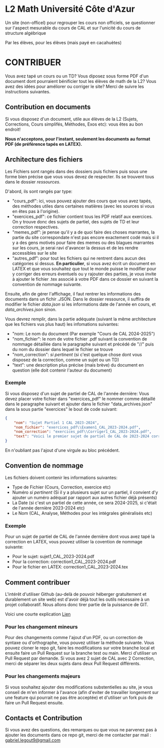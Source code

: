 # L2 Math Université Côte d'Azur
Un site (non-officel) pour regrouper les cours non officiels, se questionner sur l'aspect mesurable du cours de CAL et sur l'unicité du cours de structure algébrique

Par les élèves, pour les élèves (mais payé en cacahuètes)

# CONTRIBUER

Vous avez tapé un cours ou un TD? Vous diposez sous forme PDF d'un document dont pourraient bénificier tout les élèves de math de la L2? Vous avez des idées pour améliorer ou corriger le site? Merci de suivre les instructions suivantes.

## Contribution en documents

Si vous disposez d'un document, utile aux élèves de la L2 (Sujets, Corrections, Cours simplifés, Méthodes, Exos etc): vous êtes au bon endroit! 

**Nous n'acceptons, pour l'instant, seulement les documents au format PDF (de préférence tapés en LATEX).**

## Architecture des fichiers 

Les Fichiers sont rangés dans des dossiers puis fichiers puis sous une forme bien précise que vous vous devez de respecter. Ils se trouvent tous dans le dossier *ressources*. 

D'abord, ils sont rangés par type:
- "cours_pdf": ici, vous pouvez ajouter des cours que vous avez tapés, des méthodes utiles dans certaines matières (avec les sources si vous en êtes pas à l'origine).
- "exercices_pdf": ce fichier contient tous les PDF relatif aux exercices. On y trouve donc des sujets de partiel, des sujets de TD et leur correction respectives. 
- "memes_pdf": je pense qu'il y a de quoi faire des choses marrantes, la partie du site correspondate n'est pas encore exactement codé mais si il y a des gens motivés pour faire des memes ou des blagues marrantes sur les cours, je serai ravi d'avancer la dessus et de les rendre accessibles sur le site
- "autres_pdf": pour tout les fichiers qui ne rentrent dans aucun des catégories si dessus. **En particulier**, si vous avez écrit un document en LATEX et que vous souhaitez que tout le monde puisse le modifier pour y corriger des erreurs éventuels ou y rajouter des parties, je vous invite à ajouter le fichier .tex associé à votre PDF dans ce dossier en suivant la convention de nommage suivante. 

Ensuite, afin de gérer l'affichage, il faut rentrer les informations des documents dans un fichir .JSON. 
Dans le dossier ressource, il suffira de modifier le fichier *data.json* si les informations date de l'année en cours, et  *data_archives.json* sinon.

Vous devrez remplir, dans la partie adéquate (suivant la même architecture que les fichiers vus plus haut) les infomations suivantes:
- "nom: Le nom du document (Par exemple "Cours de CAL 2024-2025")
- "nom_fichier": le nom de votre fichier .pdf suivant la convention de nommage détaillée dans le paragraphe suivant et précédé de "//" puis du nom du dossier dans lequel le fichier se trouve
- "nom_correction": *si pertinent* (si c'est quelque chose dont vous disposez de la correction, comme un sujet ou un TD)
- "text": une description plus précise (mais brève) du document en question (elle doit contenir l'auteur du document)

### Exemple

Si vous disposez d'un sujet de partiel de CAL de l'année dernière: 
Vous devez placer votre fichier dans "exercices_pdf" le nommer comme détaillé dans le paragraphe suivant et ajouter dans le fichier "data_archives.json" dans la sous partie "exercices" le bout de code suivant: 

```json 
{ 
    "nom": "Sujet Partiel 1 CAL 2023-2024",
    "nom_fichier": "exercices_pdf\\Examen1_CAL_2023-2024.pdf",
    "nom_correction": "exercices_pdf\\Corriger1_CAL_2023-2024.pdf",
    "text": "Voici le premier sujet de partiel de CAL de 2023-2024 corrigé par *******"
}
```

En n'oubliant pas l'ajout d'une virgule au bloc précédent. 


## Convention de nommage

Les fichiers doivent contenir les informations suivantes:

- Type de Fichier (Cours, Correction, exercice etc)
- Numéro *si pertinent* (Si il y a plusieurs sujet sur un partiel, il convient d'y ajouter un numéro adéquat par rapport aux autres fichier déjà présents)
- La Date (si c'est un partiel de cette année, ce sera 2024-2025, si c'était de l'année dernière 2023-2024 etc)
- Le Nom (CAL, Analyse, Méthodes pour les intégrales généralisés etc)

### Exemple 
Pour un sujet de partiel de CAL de l'année dernière dont vous avez tapé la correction en LATEX, vous pouvez utiliser la covention de nommage suivante:
- Pour le sujet: sujet1_CAL_2023-2024.pdf
- Pour la correction: correction1_CAL_2023-2024.pdf
- Pour le fichier en LATEX: correction1_CAL_2023-2024.tex

## Comment contribuer 

L'intérêt d'utiliser Github (au-delà de pouvoir héberger gratuitement et durablement un site web) est d'avoir déjà tout les outils nécessaire à un projet collaboratif. Nous allons donc tirer partie de la puissance de GIT.

Voici une courte explication [Lien](https://docs.github.com/fr/pull-requests/collaborating-with-pull-requests/proposing-changes-to-your-work-with-pull-requests/creating-a-pull-request "ici")

### Pour les changement mineurs

Pour des changements comme l'ajout d'un PDF, ou un correction de syntaxe ou d'orthographe, vous pouvez utiliser la méthode suivante.
Vous pouvez cloner le repo git, faire les modifications sur votre branche local et ensuite faire un Pull Request sur la branche test ou main. Merci d'utiliser un Pull Request par demande. Si vous avez 2 sujet de CAL avec 2 Correction, merci de séparer les deux sujets dans deux Pull Request différents. 

### Pour les changements majeurs 

Si vous souhaitez ajouter des modifications substentielles au site, je vous conseil de m'en informer à l'avance (afin d'eviter de travailler longement sur une feature qui pourrait ne pas être acceptée) et d'utiliser un fork puis de faire un Pull Request ensuite. 


## Contacts et Contribution

Si vous avez des questions, des remarques ou que vous ne parvenez pas à ajouter les documents dans ce repo git, merci de me contacter par mail : gabriel.legout9@gmail.com 
